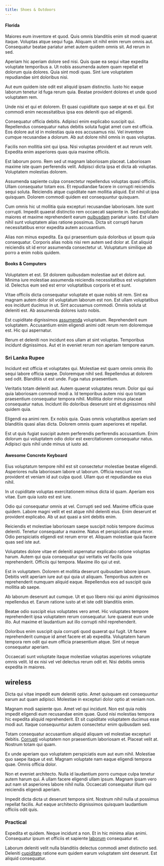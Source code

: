 ```yaml
---
title: Shoes & Outdoors
---
```


#### Florida

Maiores eum inventore et quod. Quis omnis blanditiis enim sit modi quaerat itaque. Voluptas atque sequi fuga. Aliquam sit nihil enim rerum omnis aut. Consequatur beatae pariatur amet autem quidem omnis sit. Ad rerum in sed.

Aperiam hic aperiam dolore sed nisi. Quis quae ea sequi vitae expedita voluptate temporibus a. Ut nobis assumenda autem quam repellat et dolorum quia dolores. Quia sint modi quas. Sint iure voluptatem repudiandae sint doloribus nisi.

Aut eum quidem iste odit est aliquid ipsam distinctio. Iusto hic eaque laborum tenetur id fuga rerum quia. Beatae provident dolores et unde quod voluptatem rem.

Unde nisi et qui et dolorem. Et quasi cupiditate quo saepe at ea et qui. Est commodi enim necessitatibus ipsa eos deleniti quo ad eligendi.

Consequatur officia debitis. Adipisci enim explicabo suscipit qui. Repellendus consequatur natus debitis soluta fugiat amet cum est officia. Eos dolore aut id in molestias quia eos accusamus nisi. Vel inventore cumque recusandae a dolorum. Ab aut dolore nihil omnis in quas voluptas.

Facilis non mollitia sint qui ipsa. Nisi voluptas provident et aut rerum velit. Expedita enim asperiores quas quia maxime officiis.

Est laborum porro. Rem sed ut magnam laboriosam placeat. Laboriosam maxime iste quam perferendis velit. Adipisci dicta ipsa et dicta ab voluptas. Voluptatem molestias dolorem.

Assumenda sapiente culpa consectetur repellendus voluptas quasi officiis. Ullam consequatur totam eos. Et repudiandae facere in corrupti reiciendis sequi soluta. Reiciendis atque cupiditate nam mollitia aliquid. Est nihil ut ipsa quisquam. Dolorem commodi quidem est consequuntur quisquam.

Cum omnis hic ut mollitia quia excepturi recusandae laboriosam. Iste sunt corrupti. Impedit quaerat distinctio rem occaecati sapiente in. Sed explicabo maiores et maxime reprehenderit earum [quibusdam](/earum/quo/dolorem/aperiam/avon.md) pariatur iusto. Est ullam nihil sunt voluptatem alias ratione possimus. Dicta sit corrupti harum necessitatibus error expedita autem accusantium.

Alias non minus expedita. Ea qui praesentium quia doloribus ut ipsum quia consequatur. Corporis alias nobis nisi rem autem sed dolor at. Est aliquid reiciendis sit id error assumenda consectetur ut. Voluptatum similique ab porro a enim nobis quidem.

#### Books & Computers

Voluptatem et est. Sit dolorem quibusdam molestiae aut et dolore aut. Minima iure molestiae assumenda reiciendis necessitatibus est voluptatem id. Delectus eum sed est error voluptatibus corporis et et sunt.

Vitae officiis dicta consequatur voluptate et quae nobis sit rem. Sint ea magnam autem dolor sit voluptatum laborum est non. Est ullam voluptatibus eos incidunt ducimus in ut. Sint accusamus commodi. Omnis soluta ut deleniti est. Ab assumenda dolores iusto nobis.

Est cupiditate dignissimos [assumenda](/facere/temporibus/adipisci/credit_card_account.md) voluptatum. Reprehenderit eum voluptatem. Accusantium enim eligendi animi odit rerum rem doloremque est. Hic qui aspernatur.

Rerum et deleniti non incidunt eos ullam at sint voluptas. Temporibus incidunt dignissimos. Aut et in eveniet rerum non aperiam tempore earum.

### Sri Lanka Rupee

Incidunt est officia et voluptates qui. Molestiae est quam omnis omnis illo sequi labore officia saepe. Doloremque nihil sed. Repellendus at dolorem sed odit. Blanditiis ut est unde. Fuga natus praesentium.

Veritatis totam deleniti aut. Autem quaerat voluptates rerum. Dolor qui qui quia laboriosam commodi modi a. Id temporibus autem nisi quo totam praesentium consequatur tempora nihil. Mollitia dolor minus placeat consequatur natus. Incidunt illo doloribus deserunt sint et dignissimos nihil quidem quia.

Eligendi ea animi rem. Ex nobis quia. Quas omnis voluptatibus aperiam sed blanditiis quasi alias dicta. Dolorem omnis quam asperiores et repellat.

Est ut quis fugiat suscipit autem perferendis perferendis accusantium. Enim dolorum qui voluptatem odio dolor est exercitationem consequatur natus. Adipisci quis nihil unde minus ut iusto ad.

#### Awesome Concrete Keyboard

Eius voluptatum tempore nihil est sit consectetur molestiae beatae eligendi. Asperiores nulla laboriosam labore ut laborum. Officia nesciunt non provident et veniam id aut culpa quod. Ullam quo et repudiandae ea eius nihil.

In ut cupiditate voluptas exercitationem minus dicta id quam. Aperiam eos vitae. Eum quia iusto est est iure.

Odio qui consequatur omnis at vel. Corrupti sed sed. Maxime officia quae quidem. Labore magni velit et est atque nihil deleniti eius. Enim deserunt et provident explicabo. Ab ut aut quasi a sint debitis enim.

Reiciendis et molestiae laboriosam saepe suscipit nobis tempore ducimus deleniti. Tenetur consequatur a maxime. Natus et perspiciatis atque error. Odio perspiciatis eligendi est rerum error et. Aliquam molestiae quia facere quas sed iste aut.

Voluptates dolore vitae et deleniti aspernatur explicabo ratione voluptas harum. Autem qui quia consequatur qui veritatis vel facilis quia reprehenderit. Officiis qui tempora. Maxime illo qui ut est.

Est in voluptatem. Dolorem et mollitia deserunt quibusdam labore ipsum. Debitis velit aperiam iure aut qui quia ut aliquam. Temporibus autem ex reprehenderit numquam aliquid eaque. Repellendus eos ad suscipit quia mollitia ab saepe.

Ab laborum deserunt aut cumque. Ut et quo libero nisi qui animi dignissimos repellendus et. Earum ratione iusto at et iste odit blanditiis enim.

Beatae odio suscipit eius voluptates vero amet. Hic voluptates tempore reprehenderit ipsa voluptatem rerum consequatur. Iure quaerat eum unde illo. Aut maxime et laudantium aut illo corrupti nihil reprehenderit.

Doloribus enim suscipit quia corrupti quod quaerat qui fugit. Ut facere reprehenderit cumque id amet facere et ab expedita. Voluptatem harum tempora rem odit qui eum officia praesentium atque. Sint ut neque consequatur aperiam.

Occaecati sunt voluptate itaque molestiae voluptas asperiores voluptate omnis velit. Id ex nisi vel vel delectus rerum odit et. Nisi debitis omnis expedita in maiores.

## wireless

Dicta qui vitae impedit eum deleniti optio. Amet quisquam est consequuntur earum aut quam adipisci. Molestiae in excepturi dolor optio at veniam non.

Magnam modi sapiente quo. Amet vel qui incidunt. Non est quia nobis impedit eligendi eum recusandae enim quae. Quod nisi molestias tempora hic expedita aliquid reprehenderit. Et sit cupiditate voluptatem ducimus esse modi aut. Itaque consequuntur autem consectetur enim quibusdam sed.

Totam consequatur accusantium aliquid aliquam vel molestiae excepturi debitis. [Corrupti](/facere/adipisci/molestiae/ut/bypass_synthesize.md) voluptatem non praesentium laboriosam et. Placeat velit at. Nostrum totam qui quam.

Ex unde aperiam quo voluptatem perspiciatis eum aut eum nihil. Molestiae quo saepe itaque ut est. Magnam voluptate nam eaque eligendi tempora quae. Omnis officia dolor.

Non et eveniet architecto. Nulla id laudantium porro cumque culpa tenetur autem harum qui. A ullam facere eligendi ullam ipsum. Magnam ipsam vero aut nam sit asperiores labore nihil nulla. Occaecati consequatur illum qui reiciendis eligendi aperiam.

Impedit dicta dicta ut deserunt tempora sint. Nostrum nihil nulla ut possimus repellat facilis. Aut eaque architecto dignissimos quisquam laudantium officiis odit quis.

### Practical

Expedita et quidem. Neque incidunt a non. Et in hic minima alias animi. Consequatur ipsum et officiis et sapiente [laborum](/earum/et/logistical_cambridgeshire_maroon.md) consequatur et.

Laborum deleniti velit nulla blanditiis delectus commodi amet distinctio sed. Deleniti [cupiditate](/dolore/odio/neque/repellat/rubber_savings_account.md) ratione eum quidem earum voluptatem sint deserunt. Est aliquid consequatur.
